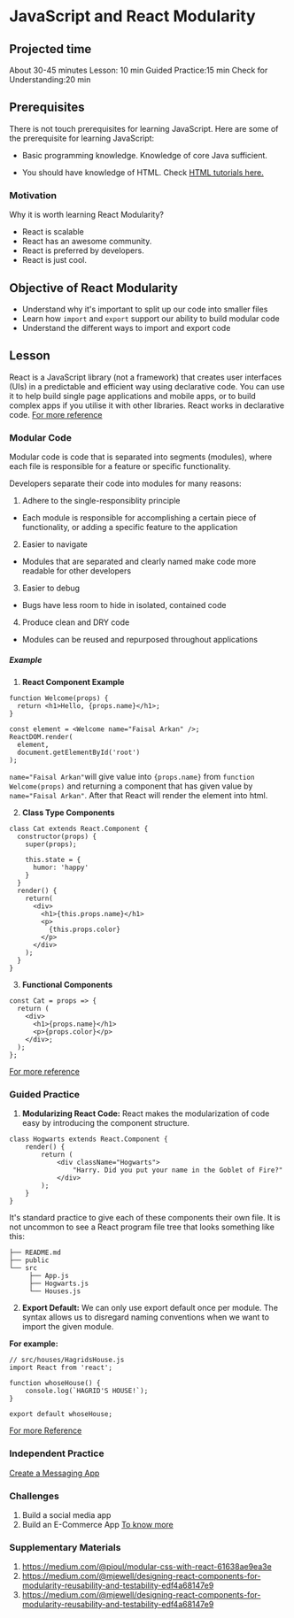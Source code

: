 ﻿# JavaScript and React Modularity

## Projected time

About 30-45 minutes
Lesson: 10 min 
Guided Practice:15 min
Check for Understanding:20 min

## Prerequisites

There is not touch prerequisites for learning JavaScript. Here are some of the prerequisite for learning JavaScript:

+ Basic programming knowledge. Knowledge of core Java sufficient.

+ You should have knowledge of HTML. Check [HTML tutorials here.](https://github.com/Techtonica/curriculum/blob/master/web/html.md)

### Motivation

Why it is worth learning React Modularity?

+ React is scalable
+ React has an awesome community.
+  React is preferred by developers.
+ React is just cool.


## Objective of React Modularity

+ Understand why it's important to split up our code into smaller files
+ Learn how `import` and `export` support our ability to build modular code
+ Understand the different ways to import and export code

## Lesson
React is a JavaScript library (not a framework) that creates user interfaces (UIs) in a predictable and efficient way using declarative code. You can use it to help build single page applications and mobile apps, or to build complex apps if you utilise it with other libraries.
React works in declarative code.
[For more reference](https://github.com/Techtonica/curriculum/tree/master/react-js) 

### Modular Code
Modular code is code that is separated into segments (modules), where each file is responsible for a feature or specific functionality.

Developers separate their code into modules for many reasons:

1. Adhere to the single-responsiblity principle
+ Each module is responsible for accomplishing a certain piece of functionality, or adding a specific feature to the application
2. Easier to navigate
+ Modules that are separated and clearly named make code more readable for other developers
3. Easier to debug
+ Bugs have less room to hide in isolated, contained code
4. Produce clean and DRY code
+ Modules can be reused and repurposed throughout applications

##### Example 
1. **React Component Example**
```
function Welcome(props) {
  return <h1>Hello, {props.name}</h1>;
}

const element = <Welcome name="Faisal Arkan" />;
ReactDOM.render(
  element,
  document.getElementById('root')
);
```
`name="Faisal Arkan"`will give value into `{props.name}` from `function Welcome(props)` and returning a component that has given value by `name="Faisal Arkan"`. After that React will render the element into html.

2. **Class Type Components**
```
class Cat extends React.Component {
  constructor(props) {
    super(props);

    this.state = {
      humor: 'happy'
    }
  }
  render() {
    return(
      <div>
        <h1>{this.props.name}</h1>
        <p>
          {this.props.color}
        </p>
      </div>
    );
  }
}
```

3. **Functional Components**
```
const Cat = props => {
  return (  
    <div>
      <h1>{props.name}</h1>
      <p>{props.color}</p>
    </div>;
  );
};
```
[For more reference](https://www.freecodecamp.org/news/react-examples-reactjs/ ) 



### Guided Practice
1. **Modularizing React Code:** React makes the modularization of code easy by introducing the component structure.
```
class Hogwarts extends React.Component {
    render() {
        return (
            <div className="Hogwarts">
                "Harry. Did you put your name in the Goblet of Fire?"
            </div>
        );
    }
}
```
It's standard practice to give each of these components their own file. It is not uncommon to see a React program file tree that looks something like this:
```
├── README.md
├── public
└── src
     ├── App.js
     ├── Hogwarts.js
     └── Houses.js
```
2. **Export Default:** We can only use export default once per module. The syntax allows us to disregard naming conventions when we want to import the given module.

**For example:**
```
// src/houses/HagridsHouse.js
import React from 'react';

function whoseHouse() {
    console.log(`HAGRID'S HOUSE!`);
}

export default whoseHouse;
```
[For more Reference](https://learn.co/lessons/react-modular-code)

### Independent Practice

[Create a Messaging App](https://www.freecodecamp.org/news/5-react-projects-you-need-in-your-portfolio/)

### Challenges

1. Build a social media app
2. Build an E-Commerce App
[To know more](https://www.freecodecamp.org/news/5-react-projects-you-need-in-your-portfolio/)


### Supplementary Materials

1. https://medium.com/@pioul/modular-css-with-react-61638ae9ea3e
2. https://medium.com/@mjewell/designing-react-components-for-modularity-reusability-and-testability-edf4a68147e9
3. https://medium.com/@mjewell/designing-react-components-for-modularity-reusability-and-testability-edf4a68147e9
